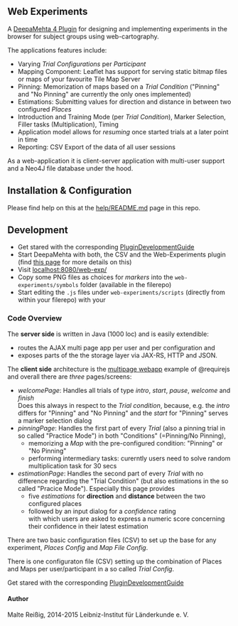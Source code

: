 
## Web Experiments

A [DeepaMehta 4 Plugin](http://www.github.com/jri/deepamehta) for designing and implementing experiments in the browser for subject groups using web-cartography.

The applications features include:

 * Varying _Trial Configurations_ per _Participant_
 * Mapping Component: Leaflet has support for serving static bitmap files or maps of your favourite Tile Map Server
 * Pinning: Memorization of maps based on a _Trial Condition_
   ("Pinning" and "No Pinning" are currently the only ones implemented)
 * Estimations: Submitting values for direction and distance in between two configured _Places_
 * Introduction and Training Mode (per _Trial Condition_), Marker Selection, Filler tasks (Multiplication), Timing
 * Application model allows for _resuming_ once started trials at a later point in time
 * Reporting: CSV Export of the data of all user sessions

As a web-application it is client-server application with multi-user support and a Neo4J file database under the hood.

## Installation & Configuration

Please find help on this at the [help/README.md](https://github.com/mukil/web-experiments/tree/master/help) page in this repo.

## Development

 * Get stared with the corresponding [PluginDevelopmentGuide](https://trac.deepamehta.de/wiki/PluginDevelopmentGuide)
 * Start DeepaMehta with both, the CSV and the Web-Experiments plugin (find [this page](https://github.com/mukil/web-experiments/tree/master/help) for more details on this) 
 * Visit [localhost:8080/web-exp/](http://localhost:8080/web-exp/)
 * Copy some PNG files as choices for _markers_ into the `web-experiments/symbols` folder (available in the filerepo)
 * Start editing the `.js` files under `web-experiments/scripts` (directly from within your filerepo) with your

### Code Overview

The **server side** is written in Java (1000 loc) and is easily extendible:
 * routes the AJAX multi page app per user and per configuration and
 * exposes parts of the the storage layer via JAX-RS, HTTP and JSON.

The **client side** architecture is the [multipage webapp](https://github.com/requirejs/example-multipage) example of @requirejs and overall there are _three_ pages/screens:

 * *welcomePage*: Handles all trials of type _intro_, _start_, _pause_, _welcome_ and _finish_<br/>
   Does this always in respect to the _Trial condition_, because, e.g. the _intro_ differs for "Pinning" and "No Pinning" and the _start_ for "Pinning" serves a marker selection dialog
 * *pinningPage*: Handles the first part of every _Trial_ (also a pinning trial in so called "Practice Mode") in both "Conditions" (=Pinning/No Pinning),<br/>
   * memorizing a _Map_ with the pre-configured condition: "Pinning" or "No Pinning"
   * performing intermediary tasks: curerntly users need to solve random multiplication task for 30 secs
 * *estimationPage*: Handles the second part of every _Trial_ with no difference regarding the "Trial Condition" (but also estimations in the so called "Pracice Mode"). Especially this page provides <br/>
   * five _estimations_ for **direction** and **distance** between the two configured places
   * followed by an input dialog for a _confidence_ rating<br/>
   with which users are asked to express a numeric score concerning their confidence in their latest estimation

There are two basic configuration files (CSV) to set up the base for any experiment, _Places Config_ and _Map File Config_.

There is one configuraton file (CSV) setting up the combination of Places and Maps per user/participant in a so called _Trial Config_.

Get stared with the corresponding [PluginDevelopmentGuide](https://trac.deepamehta.de/wiki/PluginDevelopmentGuide)

 
#### Author

Malte Reißig, 2014-2015
Leibniz-Institut für L&auml;nderkunde e. V.

